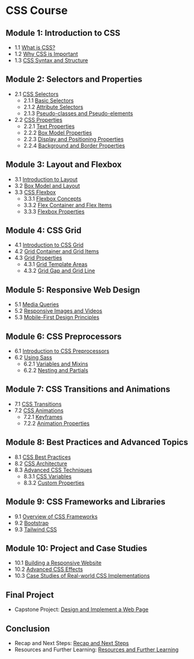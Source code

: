 # CSS Course

## Module 1: Introduction to CSS

- 1.1 [What is CSS?](#11-what-is-css)
- 1.2 [Why CSS is Important](#12-why-css-is-important)
- 1.3 [CSS Syntax and Structure](#13-css-syntax-and-structure)

## Module 2: Selectors and Properties

- 2.1 [CSS Selectors](#21-css-selectors)
  - 2.1.1 [Basic Selectors](#211-basic-selectors)
  - 2.1.2 [Attribute Selectors](#212-attribute-selectors)
  - 2.1.3 [Pseudo-classes and Pseudo-elements](#213-pseudo-classes-and-pseudo-elements)
- 2.2 [CSS Properties](#22-css-properties)
  - 2.2.1 [Text Properties](#221-text-properties)
  - 2.2.2 [Box Model Properties](#222-box-model-properties)
  - 2.2.3 [Display and Positioning Properties](#223-display-and-positioning-properties)
  - 2.2.4 [Background and Border Properties](#224-background-and-border-properties)

## Module 3: Layout and Flexbox

- 3.1 [Introduction to Layout](#31-introduction-to-layout)
- 3.2 [Box Model and Layout](#32-box-model-and-layout)
- 3.3 [CSS Flexbox](#33-css-flexbox)
  - 3.3.1 [Flexbox Concepts](#331-flexbox-concepts)
  - 3.3.2 [Flex Container and Flex Items](#332-flex-container-and-flex-items)
  - 3.3.3 [Flexbox Properties](#333-flexbox-properties)

## Module 4: CSS Grid

- 4.1 [Introduction to CSS Grid](#41-introduction-to-css-grid)
- 4.2 [Grid Container and Grid Items](#42-grid-container-and-grid-items)
- 4.3 [Grid Properties](#43-grid-properties)
  - 4.3.1 [Grid Template Areas](#431-grid-template-areas)
  - 4.3.2 [Grid Gap and Grid Line](#432-grid-gap-and-grid-line)

## Module 5: Responsive Web Design

- 5.1 [Media Queries](#51-media-queries)
- 5.2 [Responsive Images and Videos](#52-responsive-images-and-videos)
- 5.3 [Mobile-First Design Principles](#53-mobile-first-design-principles)

## Module 6: CSS Preprocessors

- 6.1 [Introduction to CSS Preprocessors](#61-introduction-to-css-preprocessors)
- 6.2 [Using Sass](#62-using-sass)
  - 6.2.1 [Variables and Mixins](#621-variables-and-mixins)
  - 6.2.2 [Nesting and Partials](#622-nesting-and-partials)

## Module 7: CSS Transitions and Animations

- 7.1 [CSS Transitions](#71-css-transitions)
- 7.2 [CSS Animations](#72-css-animations)
  - 7.2.1 [Keyframes](#721-keyframes)
  - 7.2.2 [Animation Properties](#722-animation-properties)

## Module 8: Best Practices and Advanced Topics

- 8.1 [CSS Best Practices](#81-css-best-practices)
- 8.2 [CSS Architecture](#82-css-architecture)
- 8.3 [Advanced CSS Techniques](#83-advanced-css-techniques)
  - 8.3.1 [CSS Variables](#831-css-variables)
  - 8.3.2 [Custom Properties](#832-custom-properties)

## Module 9: CSS Frameworks and Libraries

- 9.1 [Overview of CSS Frameworks](#91-overview-of-css-frameworks)
- 9.2 [Bootstrap](#92-bootstrap)
- 9.3 [Tailwind CSS](#93-tailwind-css)

## Module 10: Project and Case Studies

- 10.1 [Building a Responsive Website](#101-building-a-responsive-website)
- 10.2 [Advanced CSS Effects](#102-advanced-css-effects)
- 10.3 [Case Studies of Real-world CSS Implementations](#103-case-studies-of-real-world-css-implementations)

## Final Project

- Capstone Project: [Design and Implement a Web Page](#capstone-project-design-and-implement-a-web-page)

## Conclusion

- Recap and Next Steps: [Recap and Next Steps](#recap-and-next-steps)
- Resources and Further Learning: [Resources and Further Learning](#resources-and-further-learning)
